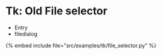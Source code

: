 # Tk: Old File selector

* Entry
* filedialog

{% embed include file="src/examples/tk/file_selector.py" %}



